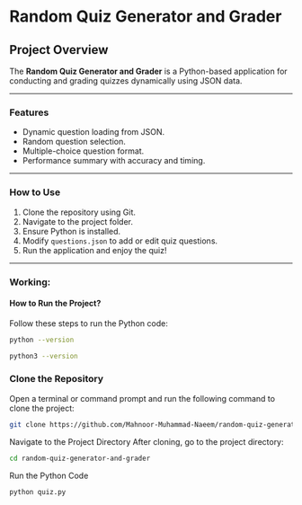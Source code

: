 # Random Quiz Generator and Grader

## Project Overview
The **Random Quiz Generator and Grader** is a Python-based application for conducting and grading quizzes dynamically using JSON data.

---

### Features
- Dynamic question loading from JSON.
- Random question selection.
- Multiple-choice question format.
- Performance summary with accuracy and timing.

---

### How to Use
1. Clone the repository using Git.
2. Navigate to the project folder.
3. Ensure Python is installed.
4. Modify `questions.json` to add or edit quiz questions.
5. Run the application and enjoy the quiz!

---

### Working:
#### How to Run the Project?
Follow these steps to run the Python code:

```bash
python --version
```

```bash
python3 --version
```

### Clone the Repository
Open a terminal or command prompt and run the following command to clone the project:
```bash
git clone https://github.com/Mahnoor-Muhammad-Naeem/random-quiz-generator-and-grader.git
```

Navigate to the Project Directory
After cloning, go to the project directory:
```bash
cd random-quiz-generator-and-grader
```

Run the Python Code
```bash
python quiz.py
```

